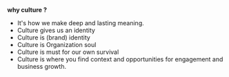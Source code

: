 **why culture ?**

- It's how we make deep and lasting meaning.
- Culture gives us an identity
- Culture is (brand) identity
- Culture is Organization soul
- Culture is must for our own survival
- Culture is where you find context and opportunities for engagement and business growth.